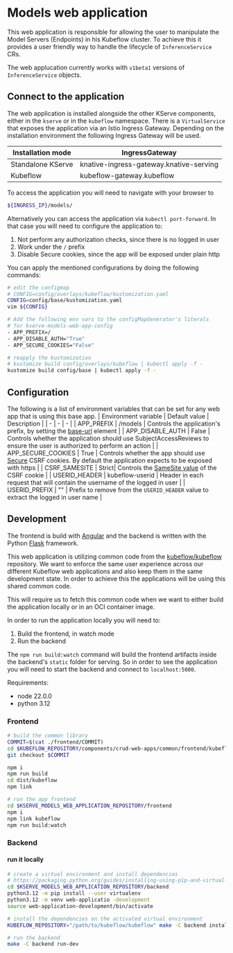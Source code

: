 # Models web application

This web application is responsible for allowing the user to manipulate the Model Servers (Endpoints) in his Kubeflow cluster. To achieve this it provides a user friendly way to handle the lifecycle of `InferenceService` CRs.

The web applucation currently works with `v1beta1` versions of `InferenceService` objects.

## Connect to the application

The web application is installed alongside the other KServe components, either in the `kserve` or in the `kubeflow` namespace. There is a `VirtualService` that exposes the application via an Istio Ingress Gateway. Depending on the installation environment the following Ingress Gateway will be used.

| Installation mode | IngressGateway |
| - | - |
| Standalone KServe | knative-ingress-gateway.knative-serving |
| Kubeflow | kubeflow-gateway.kubeflow |

To access the application you will need to navigate with your browser to
```sh
${INGRESS_IP}/models/
```

Alternatively you can access the application via `kubectl port-forward`. In that case you will need to configure the application to:
1. Not perform any authorization checks, since there is no logged in user
2. Work under the `/` prefix
3. Disable Secure cookies, since the app will be exposed under plain http

You can apply the mentioned configurations by doing the following commands:
```bash
# edit the configmap
# CONFIG=config/overlays/kubeflow/kustomization.yaml
CONFIG=config/base/kustomization.yaml
vim ${CONFIG}

# Add the following env vars to the configMapGenerator's literals
# for kserve-models-web-app-config
- APP_PREFIX=/
- APP_DISABLE_AUTH="True"
- APP_SECURE_COOKIES="False"

# reapply the kustomization
# kustomize build config/overlays/kubeflow | kubectl apply -f -
kustomize build config/base | kubectl apply -f -
```

## Configuration

The following is a list of environment variables that can be set for any web app that is using this base app.
| Environment variable | Default value | Description |
| - | - | - |
| APP_PREFIX | /models | Controls the application's prefix, by setting the [base-url](https://developer.mozilla.org/en-US/docs/Web/HTML/Element/base) element |
| APP_DISABLE_AUTH | False | Controls whether the application should use SubjectAccessReviews to ensure the user is authorized to perform an action |
| APP_SECURE_COOKIES | True | Controls whether the app should use [Secure](https://developer.mozilla.org/en-US/docs/Web/HTTP/Headers/Set-Cookie#Secure) CSRF cookies. By default the application expects to be exposed with https |
| CSRF_SAMESITE | Strict| Controls the [SameSite value](https://developer.mozilla.org/en-US/docs/Web/HTTP/Headers/Set-Cookie#SameSite) of the CSRF cookie |
| USERID_HEADER | kubeflow-userid | Header in each request that will contain the username of the logged in user |
| USERID_PREFIX | "" | Prefix to remove from the `USERID_HEADER` value to extract the logged in user name |

## Development

The frontend is build with [Angular](https://angular.io/) and the backend is written with the Python [Flask](https://flask.palletsprojects.com/en/1.1.x/) framework.

This web application is utilizing common code from the [kubeflow/kubeflow](https://github.com/kubeflow/kubeflow/tree/master/components/crud-web-apps/common) repository. We want to enforce the same user experience across our different Kubeflow web applications and also keep them in the same development state. In order to achieve this the applications will be using this shared common code.

This will require us to fetch this common code when we want to either build the application locally or in an OCI container image.

In order to run the application locally you will need to:
1. Build the frontend, in watch mode
2. Run the backend

The `npm run build:watch` command will build the frontend artifacts inside the backend's `static` folder for serving. So in order to see the application you will need to start the backend and connect to `localhost:5000`.

Requirements:
* node 22.0.0
* python 3.12

### Frontend
```bash
# build the common library
COMMIT=$(cat ./frontend/COMMIT)
cd $KUBEFLOW_REPOSITORY/components/crud-web-apps/common/frontend/kubeflow-common-lib
git checkout $COMMIT

npm i
npm run build
cd dist/kubeflow
npm link

# run the app frontend
cd $KSERVE_MODELS_WEB_APPLICATION_REPOSITORY/frontend
npm i
npm link kubeflow
npm run build:watch
```

### Backend

#### run it locally
```bash
# create a virtual environment and install dependencies
# https://packaging.python.org/guides/installing-using-pip-and-virtual-environments/
cd $KSERVE_MODELS_WEB_APPLICATION_REPOSITORY/backend
python3.12 -m pip install --user virtualenv
python3.12 -m venv web-applicatio -development
source web-application-development/bin/activate

# install the dependencies on the activated virtual environment 
KUBEFLOW_REPOSITORY="/path/to/kubeflow/kubeflow" make -C backend install-deps

# run the backend
make -C backend run-dev
```

